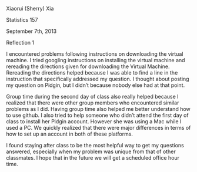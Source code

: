 Xiaorui (Sherry) Xia

Statistics 157

September 7th, 2013

Reflection 1

I encountered problems following instructions on downloading the virtual machine. I tried googling instructions on installing the virtual machine and rereading the directions given for downloading the Virtual Machine. Rereading the directions helped because I was able to find a line in the instruction that specifically addressed my question. I thought about posting my question on Pidgin, but I didn’t because nobody else had at that point. 

Group time during the second day of class also really helped because I realized that there were other group members who encountered similar problems as I did. Having group time also helped me better understand how to use github. I also tried to help someone who didn’t attend the first day of class to install her Pidgin account. However she was using a Mac while I used a PC. We quickly realized that there were major differences in terms of how to set up an account in both of these platforms. 

I found staying after class to be the most helpful way to get my questions answered, especially when my problem was unique from that of other classmates. I hope that in the future we will get a scheduled office hour time. 
